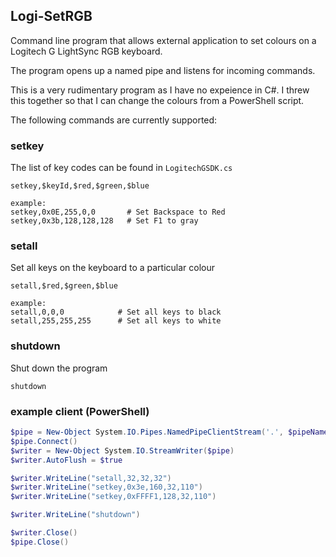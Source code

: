 ## Logi-SetRGB

Command line program that allows external application to set colours on a Logitech G LightSync RGB keyboard.

The program opens up a named pipe and listens for incoming commands.

This is a very rudimentary program as I have no expeience in C#. I threw this together so that I can change the colours from a PowerShell script.

The following commands are currently supported:

### setkey

The list of key codes can be found in `LogitechGSDK.cs`

```
setkey,$keyId,$red,$green,$blue

example:
setkey,0x0E,255,0,0       # Set Backspace to Red
setkey,0x3b,128,128,128   # Set F1 to gray
```

### setall

Set all keys on the keyboard to a particular colour

```
setall,$red,$green,$blue

example:
setall,0,0,0            # Set all keys to black
setall,255,255,255      # Set all keys to white
```

### shutdown

Shut down the program

```
shutdown
```

### example client (PowerShell)

```powershell
$pipe = New-Object System.IO.Pipes.NamedPipeClientStream('.', $pipeName, [System.IO.Pipes.PipeDirection]::Out)
$pipe.Connect()
$writer = New-Object System.IO.StreamWriter($pipe)
$writer.AutoFlush = $true

$writer.WriteLine("setall,32,32,32")
$writer.WriteLine("setkey,0x3e,160,32,110")
$writer.WriteLine("setkey,0xFFFF1,128,32,110")

$writer.WriteLine("shutdown")

$writer.Close()
$pipe.Close()
```
